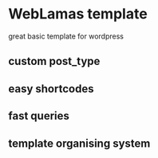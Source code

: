 # WebLamas template
great basic template for wordpress

## custom post_type

## easy shortcodes

## fast queries

## template organising system